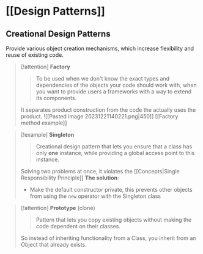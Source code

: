 # [[Design Patterns]]


## Creational Design Patterns
Provide various object creation mechanisms, which increase flexibility and reuse of existing code. 

> [!attention]  **Factory**
> > To be used when we don't know the exact types and dependencies of the objects your code should work with, when you want to provide users a frameworks  with a way to extend its components. 
> 
> It separates product construction from the code the actually uses the product. 
> ![[Pasted image 20231221140221.png|450]] 
 > [[Factory method example]]


> [!example]  **Singleton**
> > Creational design pattern that lets you ensure that a class has only **one** instance, while providing a global access point to this instance. 
>
> Solving two problems at once, it violates the [[Concepts|Single Responsibility Principle]] 
> **The solution**: 
> - Make the default constructor private, this prevents other objects from using the `new` operator with the Singleton class

> [!attention]  **Prototype** (clone)
>  > Pattern that lets you copy existing objects without making the code dependent on their classes. 
>  
>  So instead of inheriting functionality from a Class, you inherit from an Object that already exists. 




